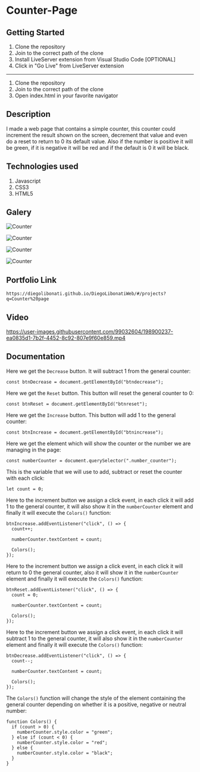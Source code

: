 # Counter-Page

## Getting Started

1. Clone the repository
2. Join to the correct path of the clone
3. Install LiveServer extension from Visual Studio Code [OPTIONAL]
4. Click in "Go Live" from LiveServer extension

---

1. Clone the repository
2. Join to the correct path of the clone
3. Open index.html in your favorite navigator

## Description

I made a web page that contains a simple counter, this counter could increment the result shown on the screen, decrement that value and even do a reset to return to 0 its default value. Also if the number is positive it will be green, if it is negative it will be red and if the default is 0 it will be black.

## Technologies used

1. Javascript
2. CSS3
3. HTML5

## Galery

![Counter](https://raw.githubusercontent.com/DiegoLibonati/DiegoLibonatiWeb/main/data/projects/Javascript/Imagenes/counter-0.jpg)

![Counter](https://raw.githubusercontent.com/DiegoLibonati/DiegoLibonatiWeb/main/data/projects/Javascript/Imagenes/counter-1.jpg)

![Counter](https://raw.githubusercontent.com/DiegoLibonati/DiegoLibonatiWeb/main/data/projects/Javascript/Imagenes/counter-2.jpg)

![Counter](https://raw.githubusercontent.com/DiegoLibonati/DiegoLibonatiWeb/main/data/projects/Javascript/Imagenes/counter-3.jpg)

## Portfolio Link

`https://diegolibonati.github.io/DiegoLibonatiWeb/#/projects?q=Counter%20page`

## Video

https://user-images.githubusercontent.com/99032604/198900237-ea0835d1-7b2f-4452-8c92-807e9f60e859.mp4

## Documentation

Here we get the `Decrease` button. It will subtract 1 from the general counter:

```
const btnDecrease = document.getElementById("btndecrease");
```

Here we get the `Reset` button. This button will reset the general counter to 0:

```
const btnReset = document.getElementById("btnreset");
```

Here we get the `Increase` button. This button will add 1 to the general counter:

```
const btnIncrease = document.getElementById("btnincrease");
```

Here we get the element which will show the counter or the number we are managing in the page:

```
const numberCounter = document.querySelector(".number_counter");
```

This is the variable that we will use to add, subtract or reset the counter with each click:

```
let count = 0;
```

Here to the increment button we assign a click event, in each click it will add 1 to the general counter, it will also show it in the `numberCounter` element and finally it will execute the `Colors()` function:

```
btnIncrease.addEventListener("click", () => {
  count++;

  numberCounter.textContent = count;

  Colors();
});
```

Here to the increment button we assign a click event, in each click it will return to 0 the general counter, also it will show it in the `numberCounter` element and finally it will execute the `Colors()` function:

```
btnReset.addEventListener("click", () => {
  count = 0;

  numberCounter.textContent = count;

  Colors();
});

```

Here to the increment button we assign a click event, in each click it will subtract 1 to the general counter, it will also show it in the `numberCounter` element and finally it will execute the `Colors()` function:

```
btnDecrease.addEventListener("click", () => {
  count--;

  numberCounter.textContent = count;

  Colors();
});

```

The `Colors()` function will change the style of the element containing the general counter depending on whether it is a positive, negative or neutral number:

```
function Colors() {
  if (count > 0) {
    numberCounter.style.color = "green";
  } else if (count < 0) {
    numberCounter.style.color = "red";
  } else {
    numberCounter.style.color = "black";
  }
}
```
